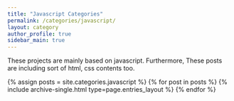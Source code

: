 ```yaml
---
title: "Javascript Categories"
permalink: /categories/javascript/
layout: category
author_profile: true
sidebar_main: true
---
```


These projects are mainly based on javascript. Furthermore, These posts are including sort of html, css contents too.

{% assign posts = site.categories.javascript %}
{% for post in posts %} {% include archive-single.html type=page.entries_layout %} {% endfor %}